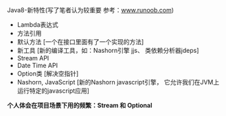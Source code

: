 Java8-新特性(写了笔者认为较重要 参考：www.runoob.com)
- Lambda表达式
- 方法引用
- 默认方法 [一个在接口里面有了一个实现的方法]
- 新工具 [新的编译工具，如：Nashorn引擎 jjs、 类依赖分析器jdeps]
- Stream API
- Date Time API
- Option类 [解决空指针]
- Nashorn, JavaScript 
    [新的Nashorn javascript引擎，
    它允许我们在JVM上运行特定的javascript应用]
    
    
**个人体会在项目场景下用的频繁：Stream 和 Optional**
  


  
